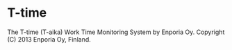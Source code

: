 T-time
======

The T-time (T-aika) Work Time Monitoring System by Enporia Oy. Copyright (C) 2013 Enporia Oy, Finland. 
